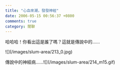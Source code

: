 ```yaml
---
title: "心血來潮，發發神經"
date: 2006-05-15 00:56:37 +0800
comments: true
category: 閒聊
---
```

<p>哈哈哈！你看出這是誰了嗎？這就是傳說中的......</p><p>![](/images/slum-area/213_0.jpg)</p><p>傳說中的神經病......![](/images/slum-area/214_m15.gif)</p>
